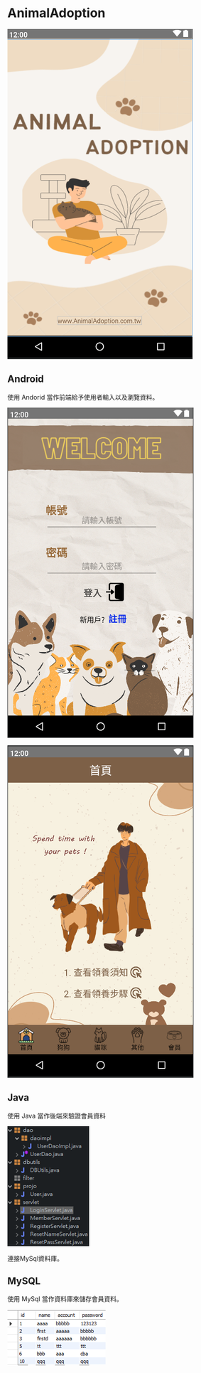 # AnimalAdoption

![image](https://github.com/Jyunnn514/AnimalAdoption/blob/main/Welcome.png)

## Android
使用 Andorid 當作前端給予使用者輸入以及瀏覽資料。  

![image](https://github.com/Jyunnn514/AnimalAdoption/blob/main/login.png)

![image](https://github.com/Jyunnn514/AnimalAdoption/blob/main/index.png)

## Java

使用 Java 當作後端來驗證會員資料

![image](https://github.com/Jyunnn514/AnimalAdoption/blob/main/java.png)

連接MySql資料庫。  

## MySQL
使用 MySql 當作資料庫來儲存會員資料。  

![image](https://github.com/Jyunnn514/AnimalAdoption/blob/main/SQL.png)
